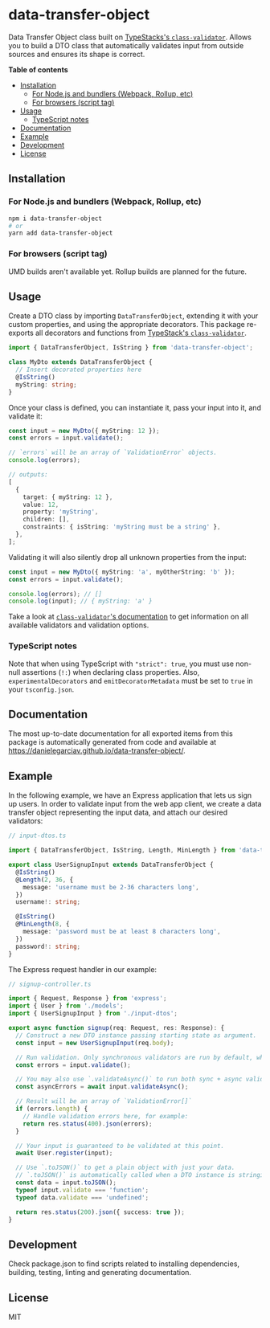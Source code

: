 # data-transfer-object

Data Transfer Object class built on [TypeStacks's `class-validator`](https://github.com/typestack/class-validator). Allows you to build a DTO class that automatically validates input from outside sources and ensures its shape is correct.

<!-- START doctoc generated TOC please keep comment here to allow auto update -->
<!-- DON'T EDIT THIS SECTION, INSTEAD RE-RUN doctoc TO UPDATE -->
**Table of contents**

- [Installation](#installation)
  - [For Node.js and bundlers (Webpack, Rollup, etc)](#for-nodejs-and-bundlers-webpack-rollup-etc)
  - [For browsers (script tag)](#for-browsers-script-tag)
- [Usage](#usage)
  - [TypeScript notes](#typescript-notes)
- [Documentation](#documentation)
- [Example](#example)
- [Development](#development)
- [License](#license)

<!-- END doctoc generated TOC please keep comment here to allow auto update -->

## Installation

### For Node.js and bundlers (Webpack, Rollup, etc)

```bash
npm i data-transfer-object
# or
yarn add data-transfer-object
```

### For browsers (script tag)

UMD builds aren't available yet. Rollup builds are planned for the future.

## Usage

Create a DTO class by importing `DataTransferObject`, extending it with your custom properties, and using the appropriate decorators. This package re-exports all decorators and functions from [TypeStack's `class-validator`](https://github.com/typestack/class-validator).

```typescript
import { DataTransferObject, IsString } from 'data-transfer-object';

class MyDto extends DataTransferObject {
  // Insert decorated properties here
  @IsString()
  myString: string;
}
```

Once your class is defined, you can instantiate it, pass your input into it, and validate it:

```typescript
const input = new MyDto({ myString: 12 });
const errors = input.validate();

// `errors` will be an array of `ValidationError` objects.
console.log(errors);

// outputs:
[
  {
    target: { myString: 12 },
    value: 12,
    property: 'myString',
    children: [],
    constraints: { isString: 'myString must be a string' },
  },
];
```

Validating it will also silently drop all unknown properties from the input:

```typescript
const input = new MyDto({ myString: 'a', myOtherString: 'b' });
const errors = input.validate();

console.log(errors); // []
console.log(input); // { myString: 'a' }
```

Take a look at [`class-validator`'s documentation](https://github.com/typestack/class-validator/) to get information on all available validators and validation options.

### TypeScript notes

Note that when using TypeScript with `"strict": true`, you must use non-null assertions (`!:`) when declaring class properties. Also, `experimentalDecorators` and `emitDecoratorMetadata` must be set to `true` in your `tsconfig.json`.

## Documentation

The most up-to-date documentation for all exported items from this package is automatically generated from code and available at https://danielegarciav.github.io/data-transfer-object/.

## Example

In the following example, we have an Express application that lets us sign up users. In order to validate input from the web app client, we create a data transfer object representing the input data, and attach our desired validators:

```typescript
// input-dtos.ts

import { DataTransferObject, IsString, Length, MinLength } from 'data-transfer-object';

export class UserSignupInput extends DataTransferObject {
  @IsString()
  @Length(2, 36, {
    message: 'username must be 2-36 characters long',
  })
  username!: string;

  @IsString()
  @MinLength(8, {
    message: 'password must be at least 8 characters long',
  })
  password!: string;
}
```

The Express request handler in our example:

```typescript
// signup-controller.ts

import { Request, Response } from 'express';
import { User } from './models';
import { UserSignupInput } from './input-dtos';

export async function signup(req: Request, res: Response): {
  // Construct a new DTO instance passing starting state as argument.
  const input = new UserSignupInput(req.body);

  // Run validation. Only synchronous validators are run by default, which covers most use cases.
  const errors = input.validate();

  // You may also use `.validateAsync()` to run both sync + async validators.
  const asyncErrors = await input.validateAsync();

  // Result will be an array of `ValidationError[]`
  if (errors.length) {
    // Handle validation errors here, for example:
    return res.status(400).json(errors);
  }

  // Your input is guaranteed to be validated at this point.
  await User.register(input);

  // Use `.toJSON()` to get a plain object with just your data.
  // `.toJSON()` is automatically called when a DTO instance is stringified.
  const data = input.toJSON();
  typeof input.validate === 'function';
  typeof data.validate === 'undefined';

  return res.status(200).json({ success: true });
}
```

## Development

Check package.json to find scripts related to installing dependencies, building, testing, linting and generating documentation.

## License

MIT
